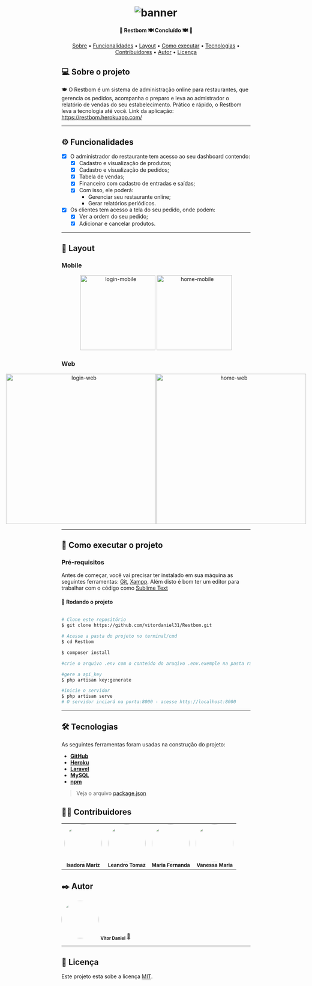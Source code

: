 <h1 align="center">
    <img alt="banner" title="#banner" src="https://restbom.herokuapp.com/images/logo.png" />
</h1>

<h4 align="center"> 
  🚧  Restbom 🍽️ Concluído 🍽️ 🚧
</h4>

<p align="center">
 <a href="#-sobre-o-projeto">Sobre</a> •
 <a href="#-funcionalidades">Funcionalidades</a> •
 <a href="#-layout">Layout</a> • 
 <a href="#-como-executar-o-projeto">Como executar</a> • 
 <a href="#-tecnologias">Tecnologias</a> • 
 <a href="#-contribuidores">Contribuidores</a> • 
 <a href="#-autor">Autor</a> • 
 <a href="#user-content--licença">Licença</a>
</p>


## 💻 Sobre o projeto

🍽️ O Restbom é um sistema de administração online para restaurantes, que gerencia os pedidos, acompanha o preparo e leva ao admistrador o relatório de vendas do seu estabelecimento. Prático e rápido, o Restbom leva a tecnologia até você. Link da aplicação: https://restbom.herokuapp.com/

---

## ⚙️ Funcionalidades

- [x] O administrador do restaurante tem acesso ao seu dashboard contendo:
  - [x] Cadastro e visualização de produtos; 
  - [x] Cadastro e visualização de pedidos;
  - [x] Tabela de vendas;
  - [x] Financeiro com cadastro de entradas e saídas;
  - [x] Com isso, ele poderá: 
    - Gerenciar seu restaurante online;
    - Gerar relatórios periódicos.


- [x] Os clientes tem acesso a tela do seu pedido, onde podem:
  - [x] Ver a ordem do seu pedido;
  - [x] Adicionar e cancelar produtos.

---

## 🎨 Layout


### Mobile

<p align="center">
  <img alt="login-mobile" title="#login-mobile" src="https://restbom.herokuapp.com/images/mobile2.jpeg" width="200px">

  <img alt="home-mobile" title="#home-mobile" src="https://restbom.herokuapp.com/images/mobile1.jpeg" width="200px">
</p>

### Web

<p align="center" style="display: flex; align-items: flex-start; justify-content: center;">
  <img alt="login-web" title="#login-web" src="https://restbom.herokuapp.com/images/web2.png" width="400px">

  <img alt="home-web" title="#home-web" src="https://restbom.herokuapp.com/images/web1.png" width="400px">
</p>

---

## 🚀 Como executar o projeto

### Pré-requisitos

Antes de começar, você vai precisar ter instalado em sua máquina as seguintes ferramentas:
[Git](https://git-scm.com), [Xampp](https://www.apachefriends.org/pt_br/index.html). 
Além disto é bom ter um editor para trabalhar com o código como [Sublime Text](https://www.sublimetext.com/)

#### 🎲 Rodando o projeto

```bash

# Clone este repositório
$ git clone https://github.com/vitordaniel31/Restbom.git

# Acesse a pasta do projeto no terminal/cmd
$ cd Restbom

$ composer install

#crie o arquivo .env com o conteúdo do aruqivo .env.exemple na pasta raiz do projeto e configure-o

#gere a api_key
$ php artisan key:generate

#inicie o servidor
$ php artisan serve
# O servidor inciará na porta:8000 - acesse http://localhost:8000

```

---

## 🛠 Tecnologias

As seguintes ferramentas foram usadas na construção do projeto:

-   **[GitHub](https://github.com/)**
-   **[Heroku](https://www.heroku.com/)**
-   **[Laravel](https://laravel.com/)**
-   **[MySQL](https://www.mysql.com/)**
-   **[npm](https://www.npmjs.com/)**

> Veja o arquivo  [package.json](https://github.com/vitordaniel31/Restbom/blob/main/package.json)

## 👨‍💻 Contribuidores

<table>
  <tr>
    <td align="center"><a><img style="border-radius: 50%;" src="https://restbom.herokuapp.com/images/isadora.jpeg" width="100px;" alt=""/><br /><sub><b>Isadora Mariz</b></sub></a><br /></td>
    <td align="center"><a><img style="border-radius: 50%;" src="https://restbom.herokuapp.com/images/leandro.jpeg" width="100px;" alt=""/><br /><sub><b>Leandro Tomaz</b></sub></a><br /></td>
    <td align="center"><a><img style="border-radius: 50%;" src="https://restbom.herokuapp.com/images/maria.jpg" width="100px;" alt=""/><br /><sub><b>Maria Fernanda</b></sub></a><br /></td>
    <td align="center"><a><img style="border-radius: 50%;" src="https://restbom.herokuapp.com/images/vanessa.jpeg" width="100px;" alt=""/><br /><sub><b>Vanessa Maria</b></sub></a><br /></td> 
  </tr>
</table>

## ✒️ Autor

<a>
 <img style="border-radius: 50%;" src="https://avatars.githubusercontent.com/u/51799954?s=400&u=642e80143821cdf21858ef95e54fc020df455afc&v=4" width="100px;" alt=""/>
 <sub><b>Vitor Daniel</b></sub></a> <a href="https://github.com/vitordaniel31" title="">🚀</a>

---

## 📝 Licença

Este projeto esta sobe a licença [MIT](https://github.com/vitordaniel31/Restbom/blob/main/LICENCE).

